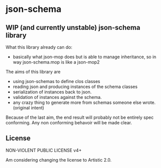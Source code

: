 # json-schema

## WIP (and currently unstable) json-schema library

What this library already can do:

* basically what json-mop does but is able to manage inheritance, so in way json-schema.mop is like a json-mop2

The aims of this library are

* using json-schemas to define clos classes
* reading json and producing instances of the schema classes
* serialization of instances back to json.
* validation of instances against the schema.
* any crazy thing to generate more from schemas someone else wrote. (original intent)

Because of the last aim, the end result will probably not be entirely spec conforming.
Any non conforming behavoir will be made clear.

## License

NON-VIOLENT PUBLIC LICENSE v4+

Am considering changing the license to Artistic 2.0.
